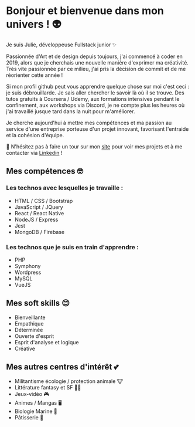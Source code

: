 # Bonjour et bienvenue dans mon univers ! 👽

Je suis Julie, développeuse Fullstack junior ✨
 
Passionnée d'Art et de design depuis toujours, j'ai commencé à coder en 2019, alors que je cherchais une nouvelle manière d'exprimer ma créativité.
Très vite passionnée par ce milieu, j'ai pris la décision de commit et de me réorienter cette année ! 

Si mon profil github peut vous apprendre quelque chose sur moi c'est ceci : je suis débrouillarde. Je sais aller chercher le savoir là où il se trouve. Des tutos gratuits à Coursera / Udemy, aux formations intensives pendant le confinement, aux workshops via Discord, je ne compte plus les heures où j'ai travaillé jusque tard dans la nuit pour m'améliorer.

Je cherche aujourd'hui à mettre mes compétences et ma passion au service d'une entreprise porteuse d'un projet innovant, favorisant l'entraide et la cohésion d'équipe.

💬 N'hésitez pas à faire un tour sur mon [site](https://julie-developer.com) pour voir mes projets et à me contacter via [Linkedin](https://www.linkedin.com/in/julie-paupert/) !

## Mes compétences 🤓 

### Les technos avec lesquelles je travaille :

  - HTML / CSS / Bootstrap
  - JavaScript / JQuery
  - React / React Native 
  - NodeJS / Express
  - Jest
  - MongoDB / Firebase
  
 ### Les technos que je suis en train d'apprendre :
 
  - PHP 
  - Symphony
  - Wordpress
  - MySQL
  - VueJS
  
## Mes soft skills 😊 

  - Bienveillante
  - Empathique
  - Déterminée
  - Ouverte d'esprit
  - Esprit d'analyse et logique
  - Créative
  
## Mes autres centres d'intérêt 💕 

  - Militantisme écologie / protection animale 🐮
  - Littérature fantasy et SF 🧙‍♂️
  - Jeux-vidéo 🎮
  - Animes / Mangas 🖥
  - Biologie Marine 🐋
  - Pâtisserie 🍰

<!--
**julie-p/julie-p** is a ✨ _special_ ✨ repository because its `README.md` (this file) appears on your GitHub profile.

Here are some ideas to get you started:

- 🔭 I’m currently working on ...
- 🌱 I’m currently learning ...
- 👯 I’m looking to collaborate on ...
- 🤔 I’m looking for help with ...
- 💬 Ask me about ...
- 📫 How to reach me: ...
- 😄 Pronouns: ...
- ⚡ Fun fact: ...
-->
